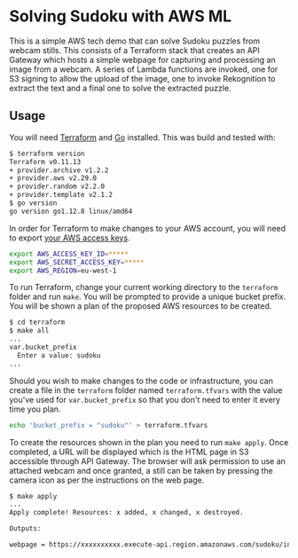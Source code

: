 # Solving Sudoku with AWS ML

This is a simple AWS tech demo that can solve Sudoku puzzles from webcam stills. This consists of a Terraform stack that creates an API Gateway which hosts a simple webpage for capturing and processing an image from a webcam. A series of Lambda functions are invoked, one for S3 signing to allow the upload of the image, one to invoke Rekognition to extract the text and a final one to solve the extracted puzzle.

## Usage

You will need [Terraform](https://www.terraform.io/) and [Go](https://golang.org/) installed. This was build and tested with:
```bash
$ terraform version
Terraform v0.11.13
+ provider.archive v1.2.2
+ provider.aws v2.29.0
+ provider.random v2.2.0
+ provider.template v2.1.2
$ go version
go version go1.12.8 linux/amd64
```

In order for Terraform to make changes to your AWS account, you will need to export [your AWS access keys](https://docs.aws.amazon.com/sdk-for-go/v1/developer-guide/setting-up.html).

```bash
export AWS_ACCESS_KEY_ID=*****
export AWS_SECRET_ACCESS_KEY=*****
export AWS_REGION=eu-west-1
```

To run Terraform, change your current working directory to the `terraform` folder and run `make`. You will be prompted to provide a unique bucket prefix. You will be shown a plan of the proposed AWS resources to be created.

```bash
$ cd terraform
$ make all
...
var.bucket_prefix
  Enter a value: sudoku
...
```

Should you wish to make changes to the code or infrastructure, you can create a file in the `terraform` folder named `terraform.tfvars` with the value you've used for `var.bucket_prefix` so that you don't need to enter it every time you plan.

```bash
echo 'bucket_prefix = "sudoku"' > terraform.tfvars
```

To create the resources shown in the plan you need to run `make apply`. Once completed, a URL will be displayed which is the HTML page in S3 accessible through API Gateway. The browser will ask permission to use an attached webcam and once granted, a still can be taken by pressing the camera icon as per the instructions on the web page.

```bash
$ make apply
...
Apply complete! Resources: x added, x changed, x destroyed.

Outputs:

webpage = https://xxxxxxxxxx.execute-api.region.amazonaws.com/sudoku/index.html
```
